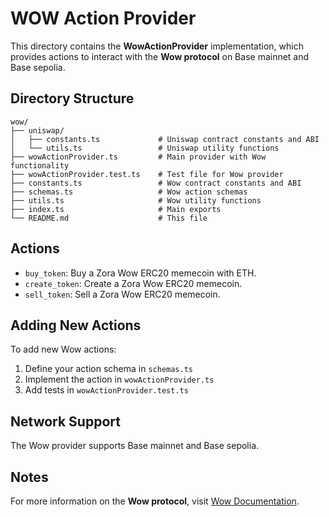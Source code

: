 # WOW Action Provider

This directory contains the **WowActionProvider** implementation, which provides actions to interact with the **Wow protocol** on Base mainnet and Base sepolia.

## Directory Structure

```
wow/
├── uniswap/
│   ├── constants.ts             # Uniswap contract constants and ABI
│   └── utils.ts                 # Uniswap utility functions
├── wowActionProvider.ts         # Main provider with Wow functionality
├── wowActionProvider.test.ts    # Test file for Wow provider
├── constants.ts                 # Wow contract constants and ABI
├── schemas.ts                   # Wow action schemas
├── utils.ts                     # Wow utility functions
├── index.ts                     # Main exports
└── README.md                    # This file
```

## Actions

- `buy_token`: Buy a Zora Wow ERC20 memecoin with ETH.
- `create_token`: Create a Zora Wow ERC20 memecoin.
- `sell_token`: Sell a Zora Wow ERC20 memecoin.

## Adding New Actions

To add new Wow actions:

1. Define your action schema in `schemas.ts`
2. Implement the action in `wowActionProvider.ts`
3. Add tests in `wowActionProvider.test.ts`

## Network Support

The Wow provider supports Base mainnet and Base sepolia.

## Notes

For more information on the **Wow protocol**, visit [Wow Documentation](https://wow.xyz/).
